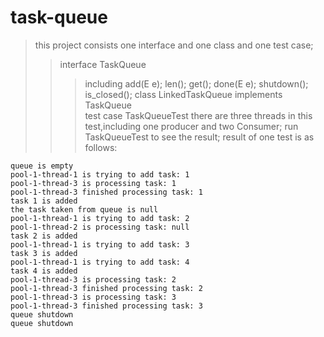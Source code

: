 # task-queue
>this project consists one interface and one class and one test case;
>>interface TaskQueue 
>>>including add(E e); len(); get(); done(E e); shutdown(); is_closed();
>>class LinkedTaskQueue 
>>>implements TaskQueue  
>>test case TaskQueueTest 
>>>there are three threads in this test,including one producer and two Consumer; 
>run TaskQueueTest to see the result;
>>result of one test is as follows:
```
queue is empty
pool-1-thread-1 is trying to add task: 1
pool-1-thread-3 is processing task: 1
pool-1-thread-3 finished processing task: 1
task 1 is added
the task taken from queue is null
pool-1-thread-1 is trying to add task: 2
pool-1-thread-2 is processing task: null
task 2 is added
pool-1-thread-1 is trying to add task: 3
task 3 is added
pool-1-thread-1 is trying to add task: 4
task 4 is added
pool-1-thread-3 is processing task: 2
pool-1-thread-3 finished processing task: 2
pool-1-thread-3 is processing task: 3
pool-1-thread-3 finished processing task: 3
queue shutdown
queue shutdown
```



